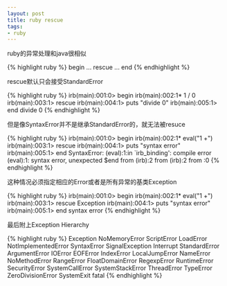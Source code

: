 ```yaml
---
layout: post
title: ruby rescue
tags:
- ruby
---
```

ruby的异常处理和java很相似

{% highlight ruby %}
begin
  ...
rescue
  ...
end
{% endhighlight %}

rescue默认只会接受StandardError

{% highlight ruby %}
irb(main):001:0> begin
irb(main):002:1* 1 / 0
irb(main):003:1> rescue
irb(main):004:1> puts "divide 0"
irb(main):005:1> end
divide 0
{% endhighlight %}

但是像SyntaxError并不是继承StandardError的，就无法被resuce

{% highlight ruby %}
irb(main):001:0> begin
irb(main):002:1* eval("1 +")
irb(main):003:1> rescue
irb(main):004:1> puts "syntax error"
irb(main):005:1> end
SyntaxError: (eval):1:in `irb_binding': compile error
(eval):1: syntax error, unexpected $end
	from (irb):2
	from (irb):2
	from :0
{% endhighlight %}

这种情况必须指定相应的Error或者是所有异常的基类Exception

{% highlight ruby %}
irb(main):001:0> begin
irb(main):002:1* eval("1 +")
irb(main):003:1> rescue Exception
irb(main):004:1> puts "syntax error"
irb(main):005:1> end
syntax error
{% endhighlight %}

最后附上Exception Hierarchy

{% highlight ruby %}
Exception
 NoMemoryError
 ScriptError
   LoadError
   NotImplementedError
   SyntaxError
 SignalException
   Interrupt
 StandardError
   ArgumentError
   IOError
     EOFError
   IndexError
   LocalJumpError
   NameError
     NoMethodError
   RangeError
     FloatDomainError
   RegexpError
   RuntimeError
   SecurityError
   SystemCallError
   SystemStackError
   ThreadError
   TypeError
   ZeroDivisionError
 SystemExit
 fatal
{% endhighlight %}

